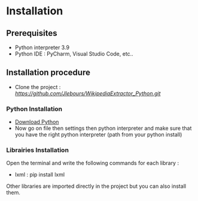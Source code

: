 # Installation

## Prerequisites

* Python interpreter 3.9
* Python IDE : PyCharm, Visual Studio Code, etc..

## Installation procedure

* Clone the project : *https://github.com/Jlebours/WikipediaExtractor_Python.git*

### Python Installation
 * [Download Python](https://www.python.org/downloads/)
 * Now go on file then settings then python interpreter and make sure that you have the right python
 interpreter (path from your python install)

### Librairies Installation
Open the terminal and write the following commands for each library :
 * lxml : pip install lxml
 
Other libraries are imported directly in the project but you can also install them.
